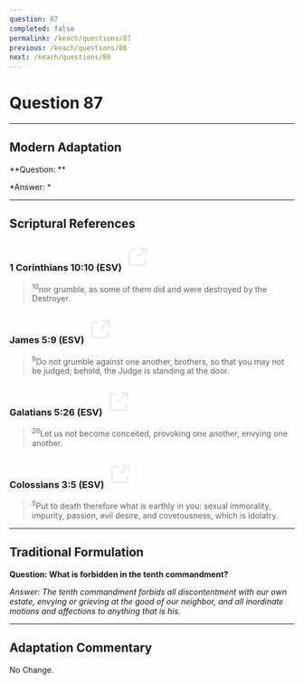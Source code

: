 ```yaml
---
question: 87
completed: false
permalink: /keach/questions/87
previous: /keach/questions/86
next: /keach/questions/88
---
```

# Question 87

---
## Modern Adaptation
**Question: **

*Answer: *

---
## Scriptural References
### 1 Corinthians 10:10 (ESV) <a href="https://biblegateway.com/passage/?search=1+Corinthians+10%3A10&version=ESV"><img src="/assets/svg/link.svg"/></a>
> <sup>10</sup>nor grumble, as some of them did and were destroyed by the Destroyer.

### James 5:9 (ESV) <a href="https://biblegateway.com/passage/?search=James+5%3A9&version=ESV"><img src="/assets/svg/link.svg"/></a>
> <sup>9</sup>Do not grumble against one another, brothers, so that you may not be judged; behold, the Judge is standing at the door.

### Galatians 5:26 (ESV) <a href="https://biblegateway.com/passage/?search=Galatians+5%3A26&version=ESV"><img src="/assets/svg/link.svg"/></a>
> <sup>26</sup>Let us not become conceited, provoking one another, envying one another.

### Colossians 3:5 (ESV) <a href="https://biblegateway.com/passage/?search=Colossians+3%3A5&version=ESV"><img src="/assets/svg/link.svg"/></a>
> <sup>5</sup>Put to death therefore what is earthly in you: sexual immorality, impurity, passion, evil desire, and covetousness, which is idolatry.


---
## Traditional Formulation
**Question: What is forbidden in the tenth commandment?**

*Answer: The tenth commandment forbids all discontentment with our own estate, envying or grieving at the good of our neighbor, and all inordinate motions and affections to anything that is his.*

---
## Adaptation Commentary
No Change.